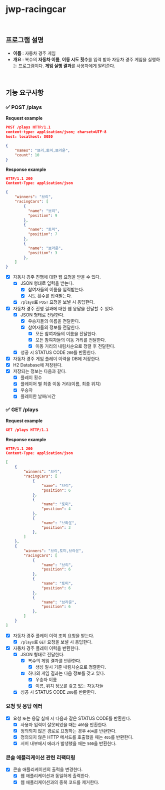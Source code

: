 # jwp-racingcar
<br>

## 프로그램 설명
- **이름** : 자동차 경주 게임
- **개요** : 복수의 **자동차 이름**, **이동 시도 횟수**를 입력 받아 자동차 경주 게임을 실행하는 프로그램이다. **게임 실행 결과**를 사용자에게 알려준다.

<br>

## 기능 요구사항

### ✅ POST /plays

**Request example**

```json
POST /plays HTTP/1.1
content-type: application/json; charset=UTF-8
host: localhost: 8080

{
    "names": "브리,토미,브라운",
    "count": 10
}
```

**Response example**

```json
HTTP/1.1 200
Content-Type: application/json

{
    "winners": "브리",
    "racingCars": [
        {
          "name": "브리",
          "position": 9
        },
        {
          "name": "토미",
          "position": 7
        },
        {
          "name": "브라운",
          "position": 3
        },
    ]
}
```

- [x] 자동차 경주 진행에 대한 웹 요청을 받을 수 있다.
    - [x] JSON 형태로 입력을 받는다.
        - [x] 참여자들의 이름을 입력받는다.
        - [x] 시도 횟수를 입력받는다.
    - [x] `/plays`로 `POST` 요청을 보낼 시 응답한다.
- [x] 자동차 경주 진행 결과에 대한 웹 응답을 전달할 수 있다.
    - [x] JSON 형태로 전달한다.
        - [x] 우승자들의 이름을 전달한다.
        - [x] 참여자들의 정보를 전달한다.
            - [x] 모든 참여자들의 이름을 전달한다.
            - [x] 모든 참여자들의 이동 거리를 전달한다.
            - [x] 이동 거리의 내림차순으로 정렬 후 전달한다.
    - [x] 성공 시 STATUS CODE `200`를 반환한다.
- [x] 자동차 경주 게임 플레이 이력을 DB에 저장한다.
- [x] H2 Database에 저장된다.
- [x] 저장되는 정보는 다음과 같다.
    - [x] 플레이 횟수
    - [x] 플레이어 별 최종 이동 거리(이름, 최종 위치)
    - [x] 우승자
    - [x] 플레이한 날짜/시간

### ✅ GET /plays

**Request example**

```json
GET /plays HTTP/1.1
```

**Response example**

```json
HTTP/1.1 200
Content-Type: application/json

[
    {
        "winners": "브리",
        "racingCars": [
            {
                "name": "브리",
                "position": 6
            },
            {
                "name": "토미",
                "position": 4
            },
            {
                "name": "브라운",
                "position": 3
            },
        ]
    },
    {
        "winners": "브리,토미,브라운",
        "racingCars": [
            {
                "name": "브리",
                "position": 6
            },
            {
                "name": "토미",
                "position": 6
            },
            {
                "name": "브라운",
                "position": 6
            },
        ]
    }
]
```

- [x] 자동차 경주 플레이 이력 조회 요청을 받는다.
    - [x] `/plays`로 `GET` 요청을 보낼 시 응답한다.
- [x] 자동차 경주 플레이 이력을 반환한다.
    - [x] JSON 형태로 전달한다.
        - [x] 복수의 게임 결과를 반환한다.
          - [x] 생성 일시 기준 내림차순으로 정렬한다.
        - [x] 하나의 게임 결과는 다음 정보를 갖고 있다.
          - [x] 우승자 이름
          - [x] 이름, 위치 정보를 갖고 있는 자동차들
    - [x] 성공 시 STATUS CODE `200`를 반환한다.

### 요청 및 응답 에러

- [x] 요청 또는 응답 실패 시 다음과 같은 STATUS CODE를 반환한다.
    - [x] 사용자 입력이 잘못되었을 때는 `400`을 반환한다.
    - [x] 정의되지 않은 경로로 요청하는 경우 `404`를 반환한다.
    - [x] 정의되지 않은 HTTP 메서드를 호출했을 때는 `405`를 반환한다.
    - [x] 서버 내부에서 에러가 발생했을 때는 `500`을 반환한다.

### 콘솔 애플리케이션 관련 리팩터링
- [x] 콘솔 애플리케이션의 출력을 변경한다.
  - [x] 웹 애플리케이션과 동일하게 출력한다.
  - [x] 웹 애플리케이션과의 중복 코드를 제거한다.
